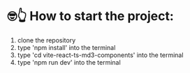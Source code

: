 # 🤓👆 How to start the project:
1. clone the repository
2. type 'npm install' into the terminal
3. type 'cd vite-react-ts-md3-components' into the terminal
4. type 'npm run dev' into the terminal
